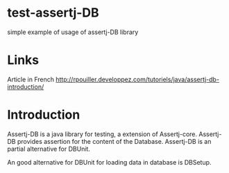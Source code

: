 # test-assertj-DB
simple example of usage of assertj-DB library

# Links
Article in French
http://rpouiller.developpez.com/tutoriels/java/assertj-db-introduction/

# Introduction
Assertj-DB is a java library for testing, a extension of Assertj-core.
Assertj-DB provides assertion for the content of the Database.
Assertj-DB is an partial alternative for DBUnit.

An good alternative for DBUnit for loading data in database is DBSetup.
